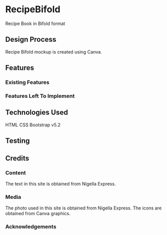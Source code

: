# RecipeBifold
Recipe Book in Bifold format

## Design Process
Recipe Bifold mockup is created using Canva.

## Features
### Existing Features
### Features Left To Implement

## Technologies Used
HTML
CSS
Bootstrap v5.2

## Testing

## Credits
### Content
The text in this site is obtained from Nigella Express.
### Media
The photo used in this site is obtained from Nigella Express.
The icons are obtained from Canva graphics.
### Acknowledgements

